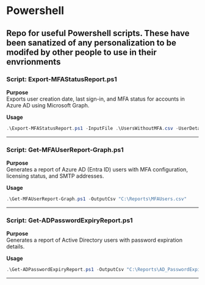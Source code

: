 # Powershell
Repo for useful Powershell scripts. These have been sanatized of any personalization to be modifed by other people to use in their envrionments
----------------------------------------------------------------------------
### Script: Export-MFAStatusReport.ps1

**Purpose**  
Exports user creation date, last sign-in, and MFA status for accounts in Azure AD using Microsoft Graph.

**Usage**  
```powershell
.\Export-MFAStatusReport.ps1 -InputFile .\UsersWithoutMFA.csv -UserDetailsOut .\UserDetails.csv -MFAReportOut .\MFAStatus.csv
```
-----------------------------------------------------------------------
### Script: Get-MFAUserReport-Graph.ps1

**Purpose**  
Generates a report of Azure AD (Entra ID) users with MFA configuration, licensing status, and SMTP addresses.  

**Usage**  
```powershell
.\Get-MFAUserReport-Graph.ps1 -OutputCsv "C:\Reports\MFAUsers.csv"
```
--------------------------------------------------------------------------
### Script: Get-ADPasswordExpiryReport.ps1

**Purpose**  
Generates a report of Active Directory users with password expiration details.  

**Usage**  
```powershell
.\Get-ADPasswordExpiryReport.ps1 -OutputCsv "C:\Reports\AD_PasswordExpiryReport.csv"
```
--------------------------------------------------------------------------------
